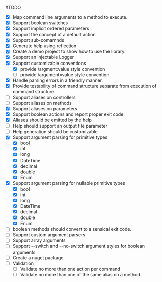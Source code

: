 #TODO

* [x] Map command line arguments to a method to execute.
* [x] Support boolean switches
* [x] Support implicit ordered parameters
* [x] Support the concept of a default action
* [x] Support sub-comamnds
* [x] Generate help using reflection
* [x] Create a demo project to show how to use the library.
* [x] Support an injectable Logger
* [x] Support customizable conventions
  * [x] provide /argment:value style convention
  * [ ] provide /argument=value style convention
* [x] Handle parsing errors in a friendly manner.
* [x] Provide testability of command structure separate from execution of command structure.
* [ ] Support aliases on controllers
* [ ] Support aliases on methods
* [x] Support aliases on parameters
* [x] Support boolean actions and report proper exit code.
* [x] Aliases should be emitted by the help
* [ ] Help should support an output file parameter
* [ ] Help generation should be customizable
* [x] Support argument parsing for primitive types
  * [x] bool
  * [x] int
  * [x] long
  * [x] DateTime
  * [x] decimal
  * [x] double
  * [x] Enum
* [x] Support argument parsing for nullable primitive types
  * [x] bool
  * [x] int
  * [x] long
  * [x] DateTime
  * [x] decimal
  * [x] double
  * [x] Enum
* [ ] boolean methods should convert to a sensical exit code.
* [ ] Support custom argument parsers
* [ ] Support array arguments
* [ ] Support --switch and --no-switch argument styles for boolean arguments
* [ ] Create a nuget package
* [ ] Validation
  * [ ] Validate no more than one action per command
  * [ ] Validate no more than one of the same alias on a method